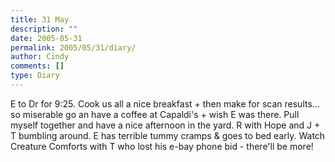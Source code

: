 ```yaml
---
title: 31 May
description: ""
date: 2005-05-31
permalink: 2005/05/31/diary/
author: Cindy
comments: []
type: Diary
---
```


E to Dr for 9:25. Cook us all a nice breakfast + then make for scan results... so miserable go an have a coffee at Capaldi's + wish E was there. Pull myself together and have a nice afternoon in the yard. R with Hope and J + T bumbling around. E has terrible tummy cramps & goes to bed early. Watch Creature Comforts with T who lost his e-bay phone bid - there'll be more!
